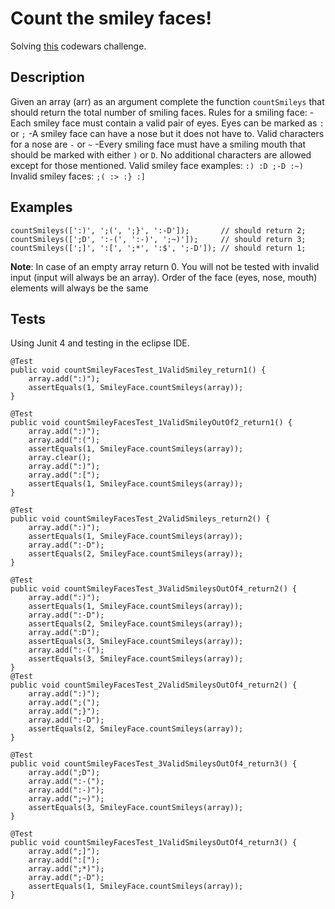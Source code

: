 # Count the smiley faces!

Solving [this](https://www.codewars.com/kata/583203e6eb35d7980400002a/train/java) codewars challenge.

## Description

Given an array (arr) as an argument complete the function `countSmileys` that should return the total number of smiling faces.
Rules for a smiling face:
-Each smiley face must contain a valid pair of eyes. Eyes can be marked as `:` or `;`
-A smiley face can have a nose but it does not have to. Valid characters for a nose are `-` or `~`
-Every smiling face must have a smiling mouth that should be marked with either `)` or `D`.
No additional characters are allowed except for those mentioned.
Valid smiley face examples:
`:) :D ;-D :~)`
Invalid smiley faces:
`;( :> :} :]`

## Examples

```
countSmileys([':)', ';(', ';}', ':-D']);       // should return 2;
countSmileys([';D', ':-(', ':-)', ';~)']);     // should return 3;
countSmileys([';]', ':[', ';*', ':$', ';-D']); // should return 1;
```

**Note**: In case of an empty array return 0. You will not be tested with invalid input (input will always be an array). Order of the face (eyes, nose, mouth) elements will always be the same

## Tests

Using Junit 4 and testing in the eclipse IDE.

```
@Test
public void countSmileyFacesTest_1ValidSmiley_return1() {
    array.add(":)");
    assertEquals(1, SmileyFace.countSmileys(array));
}

@Test
public void countSmileyFacesTest_1ValidSmileyOutOf2_return1() {
    array.add(":)");
    array.add(":(");
    assertEquals(1, SmileyFace.countSmileys(array));
    array.clear();
    array.add(":)");
    array.add(":[");
    assertEquals(1, SmileyFace.countSmileys(array));
}

@Test
public void countSmileyFacesTest_2ValidSmileys_return2() {
    array.add(":)");
    assertEquals(1, SmileyFace.countSmileys(array));
    array.add(":-D");
    assertEquals(2, SmileyFace.countSmileys(array));
}

@Test
public void countSmileyFacesTest_3ValidSmileysOutOf4_return2() {
    array.add(":)");
    assertEquals(1, SmileyFace.countSmileys(array));
    array.add(":-D");
    assertEquals(2, SmileyFace.countSmileys(array));
    array.add(":D");
    assertEquals(3, SmileyFace.countSmileys(array));
    array.add(":-(");
    assertEquals(3, SmileyFace.countSmileys(array));
}
@Test
public void countSmileyFacesTest_2ValidSmileysOutOf4_return2() {
    array.add(":)");
    array.add(";(");
    array.add(";}");
    array.add(":-D");
    assertEquals(2, SmileyFace.countSmileys(array));
}

@Test
public void countSmileyFacesTest_3ValidSmileysOutOf4_return3() {
    array.add(";D");
    array.add(":-(");
    array.add(":-)");
    array.add(";~)");
    assertEquals(3, SmileyFace.countSmileys(array));
}

@Test
public void countSmileyFacesTest_1ValidSmileysOutOf4_return3() {
    array.add(";]");
    array.add(":[");
    array.add(";*)");
    array.add(";-D");
    assertEquals(1, SmileyFace.countSmileys(array));
}

```




